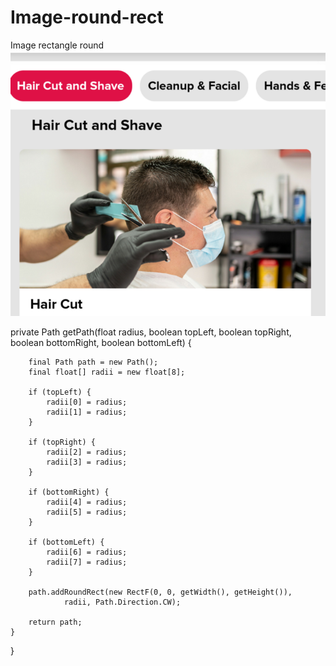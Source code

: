 # Image-round-rect
Image rectangle round
![Image of Yaktocat](https://github.com/sanju1989/Image-round-rect/blob/master/1_ze5FyFWb9F5E7m_kR08cbg.png)

private Path getPath(float radius, boolean topLeft, boolean topRight,
                         boolean bottomRight, boolean bottomLeft) {

        final Path path = new Path();
        final float[] radii = new float[8];

        if (topLeft) {
            radii[0] = radius;
            radii[1] = radius;
        }

        if (topRight) {
            radii[2] = radius;
            radii[3] = radius;
        }

        if (bottomRight) {
            radii[4] = radius;
            radii[5] = radius;
        }

        if (bottomLeft) {
            radii[6] = radius;
            radii[7] = radius;
        }

        path.addRoundRect(new RectF(0, 0, getWidth(), getHeight()),
                radii, Path.Direction.CW);

        return path;
    }
}
